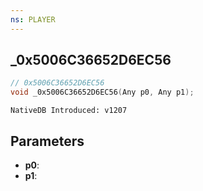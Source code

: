 ```yaml
---
ns: PLAYER
---
```

## _0x5006C36652D6EC56

```c
// 0x5006C36652D6EC56
void _0x5006C36652D6EC56(Any p0, Any p1);
```

```
NativeDB Introduced: v1207
```

## Parameters
* **p0**:
* **p1**:
